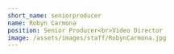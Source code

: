 ```yaml
---
short_name: seniorproducer
name: Robyn Carmona
position: Senior Producer<br>Video Director
image: /assets/images/staff/RobynCarmona.jpg
---
```


